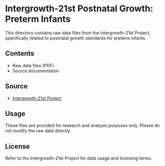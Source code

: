 # Intergrowth-21st Postnatal Growth: Preterm Infants

This directory contains raw data files from the Intergrowth-21st Project, specifically related to postnatal growth standards for preterm infants.

## Contents

- Raw data files (PDF)
- Source documentation

## Source

- [Intergrowth-21st Project](https://intergrowth21.tghn.org/)

## Usage

These files are provided for research and analysis purposes only. Please do not modify the raw data directly.

## License

Refer to the Intergrowth-21st Project for data usage and licensing terms.
